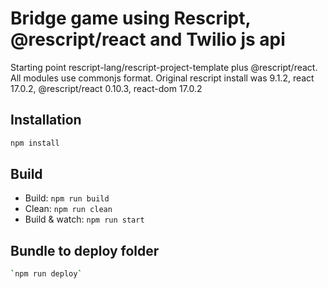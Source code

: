 # Bridge game using Rescript, @rescript/react and Twilio js api

Starting point rescript-lang/rescript-project-template plus @rescript/react.
All modules use commonjs format. Original rescript install was 9.1.2,
react 17.0.2, @rescript/react 0.10.3, react-dom 17.0.2

## Installation

```sh
npm install
```

## Build

- Build: `npm run build`
- Clean: `npm run clean`
- Build & watch: `npm run start`

## Bundle to deploy folder

```sh
`npm run deploy`
```